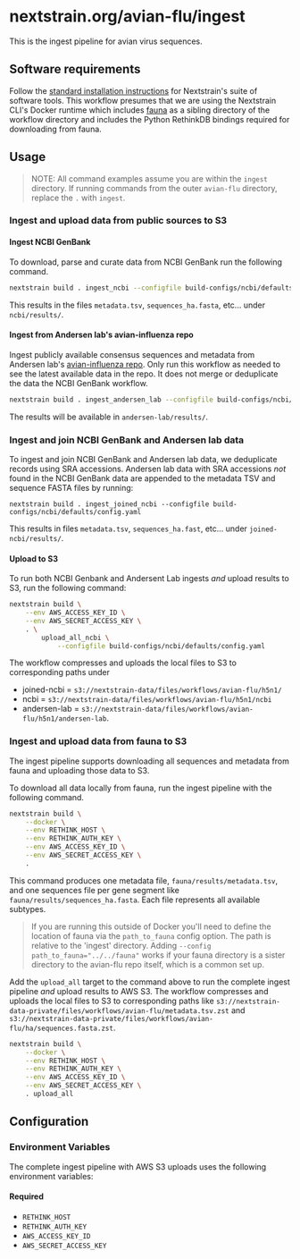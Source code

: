 # nextstrain.org/avian-flu/ingest

This is the ingest pipeline for avian virus sequences.

## Software requirements

Follow the [standard installation instructions](https://docs.nextstrain.org/en/latest/install.html) for Nextstrain's suite of software tools.
This workflow presumes that we are using the Nextstrain CLI's Docker runtime which includes [fauna](https://github.com/nextstrain/fauna) as a sibling directory of the workflow directory and includes the Python RethinkDB bindings required for downloading from fauna.


## Usage

> NOTE: All command examples assume you are within the `ingest` directory.
> If running commands from the outer `avian-flu` directory, replace the `.` with `ingest`.

### Ingest and upload data from public sources to S3

#### Ingest NCBI GenBank

To download, parse and curate data from NCBI GenBank run the following command.
```sh
nextstrain build . ingest_ncbi --configfile build-configs/ncbi/defaults/config.yaml
```

This results in the files `metadata.tsv`, `sequences_ha.fasta`, etc... under `ncbi/results/`.

#### Ingest from Andersen lab's avian-influenza repo

Ingest publicly available consensus sequences and metadata from Andersen lab's [avian-influenza repo](https://github.com/andersen-lab/avian-influenza).
Only run this workflow as needed to see the latest available data in the repo.
It does not merge or deduplicate the data the NCBI GenBank workflow.

```sh
nextstrain build . ingest_andersen_lab --configfile build-configs/ncbi/defaults/config.yaml
```

The results will be available in `andersen-lab/results/`.

### Ingest and join NCBI GenBank and Andersen lab data

To ingest and join NCBI GenBank and Andersen lab data, we deduplicate records using SRA accessions.
Andersen lab data with SRA accessions _not_ found in the NCBI GenBank data are appended
to the metadata TSV and sequence FASTA files by running:

```
nextstrain build . ingest_joined_ncbi --configfile build-configs/ncbi/defaults/config.yaml
```

This results in files `metadata.tsv`, `sequences_ha.fast`, etc... under `joined-ncbi/results/`.

#### Upload to S3

To run both NCBI Genbank and Andersent Lab ingests _and_ upload results to S3,
run the following command:

```sh
nextstrain build \
    --env AWS_ACCESS_KEY_ID \
    --env AWS_SECRET_ACCESS_KEY \
    . \
        upload_all_ncbi \
            --configfile build-configs/ncbi/defaults/config.yaml
```

The workflow compresses and uploads the local files to S3 to corresponding paths under
- joined-ncbi = `s3://nextstrain-data/files/workflows/avian-flu/h5n1/`
- ncbi = `s3://nextstrain-data/files/workflows/avian-flu/h5n1/ncbi`
- andersen-lab = `s3://nextstrain-data/files/workflows/avian-flu/h5n1/andersen-lab`.

### Ingest and upload data from fauna to S3

The ingest pipeline supports downloading all sequences and metadata from fauna and uploading those data to S3.

To download all data locally from fauna, run the ingest pipeline with the following command.

```sh
nextstrain build \
    --docker \
    --env RETHINK_HOST \
    --env RETHINK_AUTH_KEY \
    --env AWS_ACCESS_KEY_ID \
    --env AWS_SECRET_ACCESS_KEY \
    .
```

This command produces one metadata file, `fauna/results/metadata.tsv`, and one sequences file per gene segment like `fauna/results/sequences_ha.fasta`.
Each file represents all available subtypes.

> If you are running this outside of Docker you'll need to define the location of fauna via the `path_to_fauna` config option.
  The path is relative to the 'ingest' directory.
  Adding `--config path_to_fauna="../../fauna"` works if your fauna directory is a sister directory to the avian-flu repo itself, which is a common set up.
  

Add the `upload_all` target to the command above to run the complete ingest pipeline _and_ upload results to AWS S3.
The workflow compresses and uploads the local files to S3 to corresponding paths like `s3://nextstrain-data-private/files/workflows/avian-flu/metadata.tsv.zst` and `s3://nextstrain-data-private/files/workflows/avian-flu/ha/sequences.fasta.zst`.

```sh
nextstrain build \
    --docker \
    --env RETHINK_HOST \
    --env RETHINK_AUTH_KEY \
    --env AWS_ACCESS_KEY_ID \
    --env AWS_SECRET_ACCESS_KEY \
    . upload_all
```


## Configuration

### Environment Variables

The complete ingest pipeline with AWS S3 uploads uses the following environment variables:

#### Required

- `RETHINK_HOST`
- `RETHINK_AUTH_KEY`
- `AWS_ACCESS_KEY_ID`
- `AWS_SECRET_ACCESS_KEY`

